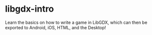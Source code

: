 libgdx-intro
============

Learn the basics on how to write a game in LibGDX, which can then be exported to Android, iOS, HTML, and the Desktop!
